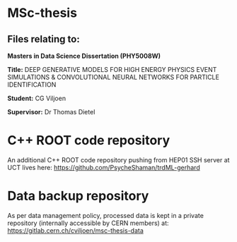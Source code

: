 # MSc-thesis

## Files relating to:

**Masters in Data Science Dissertation (PHY5008W)**

**Title:** DEEP GENERATIVE MODELS FOR HIGH ENERGY PHYSICS EVENT SIMULATIONS & CONVOLUTIONAL NEURAL NETWORKS FOR PARTICLE IDENTIFICATION

**Student:** CG Viljoen

**Supervisor:** Dr Thomas Dietel

# C++ ROOT code repository

An additional C++ ROOT code repository pushing from HEP01 SSH server at UCT lives here: https://github.com/PsycheShaman/trdML-gerhard

# Data backup repository

As per data management policy, processed data is kept in a private repository (internally accessible by CERN members) at: https://gitlab.cern.ch/cviljoen/msc-thesis-data
